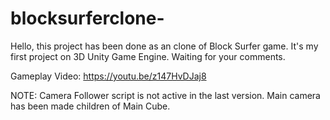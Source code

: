 # blocksurferclone-
Hello, this project has been done as an clone of Block Surfer game. It's my first project on 3D Unity Game Engine. Waiting for your comments.

Gameplay Video: https://youtu.be/z147HvDJaj8

NOTE: Camera Follower script is not active in the last version. Main camera has been made children of Main Cube.
